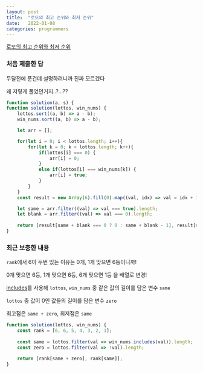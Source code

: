 ```yaml
---
layout: post
title:  "로또의 최고 순위와 최저 순위"
date:   2022-01-08
categories: programmers
---
```


[로또의 최고 순위와 최저 순위](https://programmers.co.kr/learn/courses/30/lessons/77484?language=javascript)

### 처음 제출한 답

두달전에 푼건데 설명하려니까 진짜 모르겠다

왜 저렇게 풀었던거지..?...??

```js
function solution(a, s) {
function solution(lottos, win_nums) {
    lottos.sort((a, b) => a - b);
    win_nums.sort((a, b) => a - b);

    let arr = [];

    for(let i = 0; i < lottos.length; i++){
        for(let k = 0; k < lottos.length; k++){
            if(lottos[i] === 0) {
                arr[i] = 0;
            }
            else if(lottos[i] === win_nums[k]) {
                arr[i] = true;
            }
        }
    }
    const result = new Array(6).fill(0).map((val, idx) => val = idx + 1).reverse();

    let same = arr.filter((val) => val === true).length;
    let blank = arr.filter((val) => val === 0).length;
    
    return [result[same + blank === 0 ? 0 : same + blank - 1], result[same === 0 ? 0 : same - 1]]
}
```

### 최근 보충한 내용

`rank`에서 6이 두번 있는 이유는 0개, 1개 맞으면 6등이니까!

0개 맞으면 6등, 1개 맞으면 6등, 6개 맞으면 1등 을 배열로 변경!

[includes](https://developer.mozilla.org/ko/docs/Web/JavaScript/Reference/Global_Objects/Array/includes)를 사용해 `lottos`, `win_nums` 중 같은 값의 길이를 담은 변수 `same`

`lottos` 중 값이 0인 값들의 길이를 담은 변수 `zero`

최고점은 `same + zero`, 최저점은 `same`

```js
function solution(lottos, win_nums) {
    const rank = [6, 6, 5, 4, 3, 2, 1];
    
    const same = lottos.filter(val => win_nums.includes(val)).length;
    const zero = lottos.filter(val => !val).length;
    
    return [rank[same + zero], rank[same]];
}
```